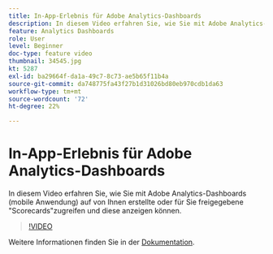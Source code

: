 ```yaml
---
title: In-App-Erlebnis für Adobe Analytics-Dashboards
description: In diesem Video erfahren Sie, wie Sie mit Adobe Analytics-Dashboards (mobile Anwendung) auf von Ihnen erstellte oder für Sie freigegebene "Scorecards"zugreifen und diese anzeigen können.
feature: Analytics Dashboards
role: User
level: Beginner
doc-type: feature video
thumbnail: 34545.jpg
kt: 5287
exl-id: ba29664f-da1a-49c7-8c73-ae5b65f11b4a
source-git-commit: da748775fa43f27b1d31026bd80eb970cdb1da63
workflow-type: tm+mt
source-wordcount: '72'
ht-degree: 22%

---
```


# In-App-Erlebnis für Adobe Analytics-Dashboards

In diesem Video erfahren Sie, wie Sie mit Adobe Analytics-Dashboards (mobile Anwendung) auf von Ihnen erstellte oder für Sie freigegebene &quot;Scorecards&quot;zugreifen und diese anzeigen können.

>[!VIDEO](https://video.tv.adobe.com/v/34545/?quality=12)

Weitere Informationen finden Sie in der [Dokumentation](https://experienceleague.adobe.com/docs/analytics/analyze/mobapp/home.html?lang=de).
